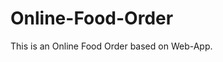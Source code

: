 # Online-Food-Order

This is an Online Food Order based on Web-App.




































































































































































































































































































